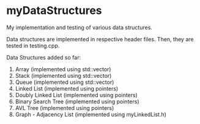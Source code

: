 # myDataStructures
 My implementation and testing of various data structures.
 
 Data structures are implemented in respective header files.
 Then, they are tested in testing.cpp.
 
 Data Structures added so far:
 1. Array 						(implemented using std::vector)
 2. Stack 						(implemented using std::vector)
 3. Queue 						(implemented using std::vector)
 4. Linked List 				      (implemented using pointers)
 5. Doubly Linked List 			(implemented using pointers)
 6. Binary Search Tree    (implemented using pointers)
 7. AVL Tree              (implemented using pointers)
 8. Graph - Adjacency List          (implemented using myLinkedList.h)

